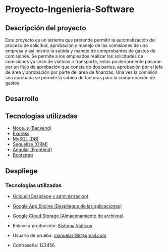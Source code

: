 # Proyecto-Ingenieria-Software

## Descripción del proyecto

Este proyecto es un sistema que pretende permitir la automatización del proceso de solicitud, aprobación y manejo de las comisiones de una empresa y así mismo la subida y manejo de comprobantes de gastos de comisiones. Se permite a los empleados realizar las solicitudes de comisiones ya sean de viaticos o transporte, estas posteriormente pasaran por un flujo de aprobación que consta de dos partes, aprobación por el jefe de área y aprobación por parte del área de finanzas. Una ves la comisión sea aprobada se permite la subida de facturas para la comprobación de gastos.

## Desarrollo
## Tecnologias utilizadas
* [NodeJs (Backend)](https://nodejs.org/es)
* [Express](https://expressjs.com)
* [MySQL (DB)](https://www.mysql.com)
* [Sequelize (ORM)](https://sequelize.org)
* [Angular (Frontend)](https://angular.io)
* [Bootstrap](https://getbootstrap.com)

## Despliege
### Tecnologias utilizadas
* [Gcloud (Despliege y administración)](https://cloud.google.com)
* [Google App Engine (Despliegue de las aplicaciones)](https://cloud.google.com/appengine)
* [Google Cloud Storage (Almacenamiento de archivos)](https://cloud.google.com/storage)

* Enlace a producción: [Sistema Viaticos](https://sistema-viaticos.uc.r.appspot.com/).
* Usuario de prueba: manuelarr99@gmail.com
* Contraseña: 123456
